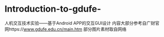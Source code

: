 # Introduction-to-gdufe-
人机交互技术实验——基于Android APP的交互GUI设计
内容大部分参考自广财官网https://www.gdufe.edu.cn/main.htm
部分图片素材取自网络
